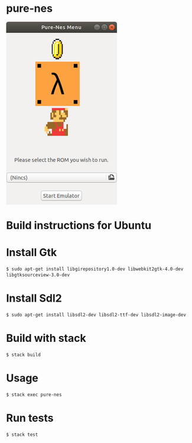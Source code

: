# pure-nes

<img align="center" src="showcase/menu.png" alt="Menu">

# Build instructions for Ubuntu

# Install Gtk
```console
$ sudo apt-get install libgirepository1.0-dev libwebkit2gtk-4.0-dev libgtksourceview-3.0-dev
```

# Install Sdl2
```console
$ sudo apt-get install libsdl2-dev libsdl2-ttf-dev libsdl2-image-dev
```

# Build with stack
```console
$ stack build
```

# Usage
```console
$ stack exec pure-nes
```

# Run tests
```console
$ stack test
```
